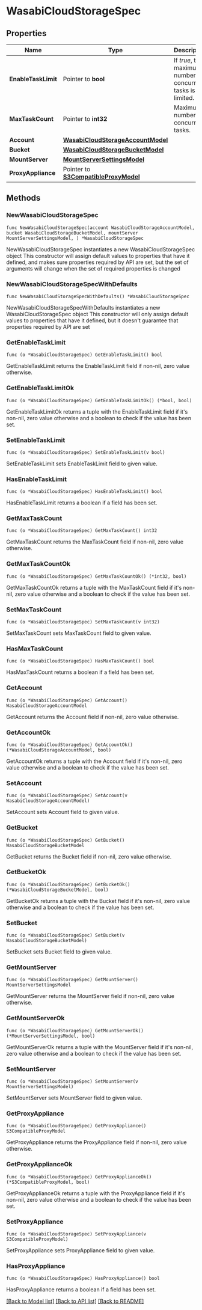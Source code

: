 # WasabiCloudStorageSpec

## Properties

Name | Type | Description | Notes
------------ | ------------- | ------------- | -------------
**EnableTaskLimit** | Pointer to **bool** | If *true*, the maximum number of concurrent tasks is limited. | [optional] 
**MaxTaskCount** | Pointer to **int32** | Maximum number of concurrent tasks. | [optional] 
**Account** | [**WasabiCloudStorageAccountModel**](WasabiCloudStorageAccountModel.md) |  | 
**Bucket** | [**WasabiCloudStorageBucketModel**](WasabiCloudStorageBucketModel.md) |  | 
**MountServer** | [**MountServerSettingsModel**](MountServerSettingsModel.md) |  | 
**ProxyAppliance** | Pointer to [**S3CompatibleProxyModel**](S3CompatibleProxyModel.md) |  | [optional] 

## Methods

### NewWasabiCloudStorageSpec

`func NewWasabiCloudStorageSpec(account WasabiCloudStorageAccountModel, bucket WasabiCloudStorageBucketModel, mountServer MountServerSettingsModel, ) *WasabiCloudStorageSpec`

NewWasabiCloudStorageSpec instantiates a new WasabiCloudStorageSpec object
This constructor will assign default values to properties that have it defined,
and makes sure properties required by API are set, but the set of arguments
will change when the set of required properties is changed

### NewWasabiCloudStorageSpecWithDefaults

`func NewWasabiCloudStorageSpecWithDefaults() *WasabiCloudStorageSpec`

NewWasabiCloudStorageSpecWithDefaults instantiates a new WasabiCloudStorageSpec object
This constructor will only assign default values to properties that have it defined,
but it doesn't guarantee that properties required by API are set

### GetEnableTaskLimit

`func (o *WasabiCloudStorageSpec) GetEnableTaskLimit() bool`

GetEnableTaskLimit returns the EnableTaskLimit field if non-nil, zero value otherwise.

### GetEnableTaskLimitOk

`func (o *WasabiCloudStorageSpec) GetEnableTaskLimitOk() (*bool, bool)`

GetEnableTaskLimitOk returns a tuple with the EnableTaskLimit field if it's non-nil, zero value otherwise
and a boolean to check if the value has been set.

### SetEnableTaskLimit

`func (o *WasabiCloudStorageSpec) SetEnableTaskLimit(v bool)`

SetEnableTaskLimit sets EnableTaskLimit field to given value.

### HasEnableTaskLimit

`func (o *WasabiCloudStorageSpec) HasEnableTaskLimit() bool`

HasEnableTaskLimit returns a boolean if a field has been set.

### GetMaxTaskCount

`func (o *WasabiCloudStorageSpec) GetMaxTaskCount() int32`

GetMaxTaskCount returns the MaxTaskCount field if non-nil, zero value otherwise.

### GetMaxTaskCountOk

`func (o *WasabiCloudStorageSpec) GetMaxTaskCountOk() (*int32, bool)`

GetMaxTaskCountOk returns a tuple with the MaxTaskCount field if it's non-nil, zero value otherwise
and a boolean to check if the value has been set.

### SetMaxTaskCount

`func (o *WasabiCloudStorageSpec) SetMaxTaskCount(v int32)`

SetMaxTaskCount sets MaxTaskCount field to given value.

### HasMaxTaskCount

`func (o *WasabiCloudStorageSpec) HasMaxTaskCount() bool`

HasMaxTaskCount returns a boolean if a field has been set.

### GetAccount

`func (o *WasabiCloudStorageSpec) GetAccount() WasabiCloudStorageAccountModel`

GetAccount returns the Account field if non-nil, zero value otherwise.

### GetAccountOk

`func (o *WasabiCloudStorageSpec) GetAccountOk() (*WasabiCloudStorageAccountModel, bool)`

GetAccountOk returns a tuple with the Account field if it's non-nil, zero value otherwise
and a boolean to check if the value has been set.

### SetAccount

`func (o *WasabiCloudStorageSpec) SetAccount(v WasabiCloudStorageAccountModel)`

SetAccount sets Account field to given value.


### GetBucket

`func (o *WasabiCloudStorageSpec) GetBucket() WasabiCloudStorageBucketModel`

GetBucket returns the Bucket field if non-nil, zero value otherwise.

### GetBucketOk

`func (o *WasabiCloudStorageSpec) GetBucketOk() (*WasabiCloudStorageBucketModel, bool)`

GetBucketOk returns a tuple with the Bucket field if it's non-nil, zero value otherwise
and a boolean to check if the value has been set.

### SetBucket

`func (o *WasabiCloudStorageSpec) SetBucket(v WasabiCloudStorageBucketModel)`

SetBucket sets Bucket field to given value.


### GetMountServer

`func (o *WasabiCloudStorageSpec) GetMountServer() MountServerSettingsModel`

GetMountServer returns the MountServer field if non-nil, zero value otherwise.

### GetMountServerOk

`func (o *WasabiCloudStorageSpec) GetMountServerOk() (*MountServerSettingsModel, bool)`

GetMountServerOk returns a tuple with the MountServer field if it's non-nil, zero value otherwise
and a boolean to check if the value has been set.

### SetMountServer

`func (o *WasabiCloudStorageSpec) SetMountServer(v MountServerSettingsModel)`

SetMountServer sets MountServer field to given value.


### GetProxyAppliance

`func (o *WasabiCloudStorageSpec) GetProxyAppliance() S3CompatibleProxyModel`

GetProxyAppliance returns the ProxyAppliance field if non-nil, zero value otherwise.

### GetProxyApplianceOk

`func (o *WasabiCloudStorageSpec) GetProxyApplianceOk() (*S3CompatibleProxyModel, bool)`

GetProxyApplianceOk returns a tuple with the ProxyAppliance field if it's non-nil, zero value otherwise
and a boolean to check if the value has been set.

### SetProxyAppliance

`func (o *WasabiCloudStorageSpec) SetProxyAppliance(v S3CompatibleProxyModel)`

SetProxyAppliance sets ProxyAppliance field to given value.

### HasProxyAppliance

`func (o *WasabiCloudStorageSpec) HasProxyAppliance() bool`

HasProxyAppliance returns a boolean if a field has been set.


[[Back to Model list]](../README.md#documentation-for-models) [[Back to API list]](../README.md#documentation-for-api-endpoints) [[Back to README]](../README.md)


